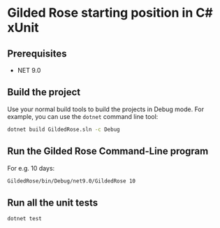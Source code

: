 # Gilded Rose starting position in C# xUnit

## Prerequisites
- NET 9.0

## Build the project

Use your normal build tools to build the projects in Debug mode.
For example, you can use the `dotnet` command line tool:

``` cmd
dotnet build GildedRose.sln -c Debug
```

## Run the Gilded Rose Command-Line program

For e.g. 10 days:

``` cmd
GildedRose/bin/Debug/net9.0/GildedRose 10
```

## Run all the unit tests

``` cmd
dotnet test
```
